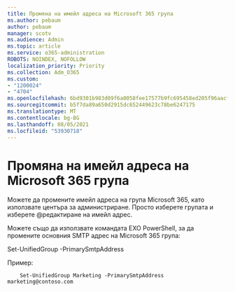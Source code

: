 ```yaml
---
title: Промяна на имейл адреса на Microsoft 365 група
ms.author: pebaum
author: pebaum
manager: scotv
ms.audience: Admin
ms.topic: article
ms.service: o365-administration
ROBOTS: NOINDEX, NOFOLLOW
localization_priority: Priority
ms.collection: Adm_O365
ms.custom:
- "1200024"
- "4704"
ms.openlocfilehash: 6bd9301b983d09f6a0058fee17577b9fc695458ed205f96aacf79a87e4a91e34
ms.sourcegitcommit: b5f7da89a650d2915dc652449623c78be6247175
ms.translationtype: MT
ms.contentlocale: bg-BG
ms.lasthandoff: 08/05/2021
ms.locfileid: "53930718"
---
```

# <a name="change-email-address-of-a-microsoft-365-group"></a>Промяна на имейл адреса на Microsoft 365 група

Можете да промените имейл адреса на група Microsoft 365, като използвате центъра за администриране. Просто изберете групата и изберете @редактиране на имейл адрес.

Можете също да използвате командата EXO PowerShell, за да промените основния SMTP адрес на Microsoft 365 група:

Set-UnifiedGroup <Group Name> -PrimarySmtpAddress <new SMTP Address>

Пример:

```
    Set-UnifiedGroup Marketing -PrimarySmtpAddress marketing@contoso.com
```
